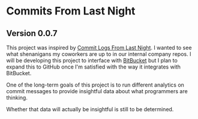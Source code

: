 # Commits From Last Night
## Version 0.0.7

This project was inspired by [Commit Logs From Last Night](http://www.commitlogsfromlastnight.com/). 
I wanted to see what shenanigans my coworkers are up to in our internal company repos. 
I will be developing this project to interface with [BitBucket](https://bitbucket.org) 
but I plan to expand this to GitHub once I'm satisfied with the way it integrates with BitBucket.

One of the long-term goals of this project is to run different analytics on commit messages to provide insightful 
data about what programmers are thinking.

Whether that data will actually be insightful is still to be determined.
